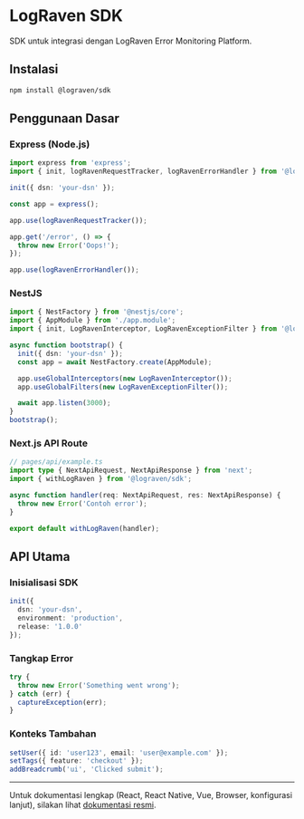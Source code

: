 # LogRaven SDK

SDK untuk integrasi dengan LogRaven Error Monitoring Platform.

## Instalasi

```bash
npm install @lograven/sdk
```

## Penggunaan Dasar

### Express (Node.js)

```ts
import express from 'express';
import { init, logRavenRequestTracker, logRavenErrorHandler } from '@lograven/sdk';

init({ dsn: 'your-dsn' });

const app = express();

app.use(logRavenRequestTracker());

app.get('/error', () => {
  throw new Error('Oops!');
});

app.use(logRavenErrorHandler());
```

### NestJS

```ts
import { NestFactory } from '@nestjs/core';
import { AppModule } from './app.module';
import { init, LogRavenInterceptor, LogRavenExceptionFilter } from '@lograven/sdk';

async function bootstrap() {
  init({ dsn: 'your-dsn' });
  const app = await NestFactory.create(AppModule);

  app.useGlobalInterceptors(new LogRavenInterceptor());
  app.useGlobalFilters(new LogRavenExceptionFilter());

  await app.listen(3000);
}
bootstrap();
```

### Next.js API Route

```ts
// pages/api/example.ts
import type { NextApiRequest, NextApiResponse } from 'next';
import { withLogRaven } from '@lograven/sdk';

async function handler(req: NextApiRequest, res: NextApiResponse) {
  throw new Error('Contoh error');
}

export default withLogRaven(handler);
```

## API Utama

### Inisialisasi SDK
```ts
init({
  dsn: 'your-dsn',
  environment: 'production',
  release: '1.0.0'
});
```

### Tangkap Error
```ts
try {
  throw new Error('Something went wrong');
} catch (err) {
  captureException(err);
}
```

### Konteks Tambahan
```ts
setUser({ id: 'user123', email: 'user@example.com' });
setTags({ feature: 'checkout' });
addBreadcrumb('ui', 'Clicked submit');
```



---

Untuk dokumentasi lengkap (React, React Native, Vue, Browser, konfigurasi lanjut), silakan lihat [dokumentasi resmi](https://lograven.docs.example.com).
